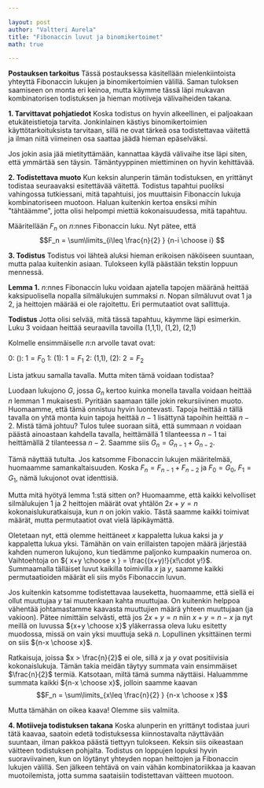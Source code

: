 ```yaml
---

layout: post
author: "Valtteri Aurela"
title: "Fibonaccin luvut ja binomikertoimet"
math: true

---
```


**Postauksen tarkoitus**
Tässä postauksessa käsitellään mielenkiintoista yhteyttä Fibonaccin lukujen ja binomikertoimien välillä. Saman tuloksen saamiseen on monta eri keinoa, mutta käymme tässä läpi mukavan kombinatorisen todistuksen ja hieman motiiveja välivaiheiden takana.

**1. Tarvittavat pohjatiedot**
Koska todistus on hyvin alkeellinen, ei paljoakaan etukäteistietoja tarvita. Jonkinlainen kästiys binomikertoimien käyttötarkoituksista tarvitaan, sillä ne ovat tärkeä osa todistettavaa väitettä ja ilman niitä viimeinen osa saattaa jäädä hieman epäselväksi.

Jos jokin asia jää mietityttämään, kannattaa käydä välivaihe itse läpi siten, että ymmärtää sen täysin. Tämäntyyppinen miettiminen on hyvin kehittävää.

**2. Todistettava muoto**
Kun keksin alunperin tämän todistuksen, en yrittänyt todistaa seuraavaksi esitettävää väitettä. Todistus tapahtui puoliksi vahingossa tutkiessani, mitä tapahtuisi, jos muuttaisin Fibonaccin lukuja kombinatoriseen muotoon. Haluan kuitenkin kertoa ensiksi mihin "tähtäämme", jotta olisi helpompi miettiä kokonaisuudessa, mitä tapahtuu.

Määritellään $F_n$ on $n$:nnes Fibonaccin luku. Nyt pätee, että $$F_n = \sum\limits_{i\leq \frac{n}{2} } {n-i \choose i} $$

**3. Todistus**
Todistus voi lähteä aluksi hieman erikoisen näköiseen suuntaan, mutta palaa kuitenkin asiaan. Tulokseen kyllä päästään tekstin loppuun mennessä.

**Lemma 1.**
$n$:nnes Fibonaccin luku voidaan ajatella tapojen määränä heittää kaksipuolisella nopalla silmälukujen summaksi $n$. Nopan silmäluvut ovat 1 ja 2, ja heittojen määrää ei ole rajoitettu. Eri permutaatiot ovat sallittuja.

**Todistus**
  Jotta olisi selvää, mitä tässä tapahtuu, käymme läpi esimerkin. Luku 3 voidaan heittää seuraavilla tavoilla
(1,1,1), (1,2), (2,1)

Kolmelle ensimmäiselle $n$:n arvolle tavat ovat:

0:  (): $1 = F_0$
1:  (1):  $1 = F_1$
2:  (1,1), (2): $2 = F_2$

Lista jatkuu samalla tavalla. Mutta miten tämä voidaan todistaa?

Luodaan lukujono $G$, jossa $G_n$ kertoo kuinka monella tavalla voidaan heittää $n$ lemman 1 mukaisesti. Pyritään saamaan tälle jokin rekursiivinen muoto. Huomaamme, että tämä onnistuu hyvin luontevasti. Tapoja heittää $n$ tällä tavalla on yhtä monta kuin tapoja heittää $n-1$ lisättynä tapoihin heittää $n-2$. Mistä tämä johtuu? Tulos tulee suoraan siitä, että summaan $n$ voidaan päästä ainoastaan kahdella tavalla, heittämällä 1 tilanteessa $n-1$ tai heittämällä 2 tilanteessa $n-2$. Saamme siis $G_n = G_{n-1} + G_{n-2}$.

Tämä näyttää tutulta. Jos katsomme Fibonaccin lukujen määritelmää, huomaamme samankaltaisuuden. Koska $F_n = F_{n-1} + F_{n-2}$ ja $F_0 = G_0$, $F_1 = G_1$, nämä lukujonot ovat identtisiä.

Mutta mitä hyötyä lemma 1:stä sitten on? Huomaamme, että kaikki kelvolliset silmälukujen 1 ja 2 heittojen määrät ovat yhtälön $2x + y = n$ kokonaislukuratkaisuja, kun $n$ on jokin vakio. Tästä saamme kaikki toimivat määrät, mutta permutaatiot ovat vielä läpikäymättä.

Oletetaan nyt, että olemme heittäneet $x$ kappaletta lukua kaksi ja $y$ kappaletta lukua yksi. Tämähän on vain erillaisten tapojen määrä järjestää kahden numeron lukujono, kun tiedämme paljonko kumpaakin numeroa on.  Vaihtoehtoja on ${ x+y \choose x } = \frac{(x+y)!}{x!\cdot y!}$. Summaamalla tälläiset luvut kaikilla toimivilla $x$ ja $y$, saamme kaikki permutaatioiden määrät eli siis myös Fibonaccin luvun.

Jos kuitenkin katsomme todistettavaa lauseketta, huomaamme, että siellä ei ollut muuttujaa $y$ tai muutenkaan kahta muuttujaa. On kuitenkin helppoa vähentää johtamastamme kaavasta muuttujien määrä yhteen muuttujaan (ja vakioon). Pätee nimittäin selvästi, että jos $2x + y = n$ niin $x + y = n - x$ ja nyt meillä on luvussa ${x+y \choose x}$ yläkerrassa oleva luku esitetty muodossa, missä on vain yksi muuttuja sekä $n$. Lopullinen yksittäinen termi on siis ${n-x \choose x}$.

Ratkaisuja, joissa $x > \frac{n}{2}$ ei ole, sillä $x$ ja $y$ ovat positiivisia kokonaislukuja. Tämän takia meidän täytyy summata vain ensimmäiset $\frac{n}{2}$ termiä. Katsotaan, miltä tämä summa näyttäisi. Haluammme summata kaikki ${n-x \choose x}$, jolloin saamme kaavan $$F_n = \sum\limits_{x\leq \frac{n}{2} } {n-x \choose x }$$

Mutta tämähän on oikea kaava! Olemme siis valmiita.

**4. Motiiveja todistuksen takana**
Koska alunperin en yrittänyt todistaa juuri tätä kaavaa, saatoin edetä todistuksessa kiinnostavalta näyttävään suuntaan, ilman pakkoa päästä tiettyyn tulokseen. Keksin siis oikeastaan väitteen todistuksen pohjalta. Todistus on loppujen lopuksi hyvin suoraviivainen, kun on löytänyt yhteyden nopan heittojen ja Fibonaccin lukujen välillä. Sen jälkeen tehtävä on vain vähän kombinatoriikkaa ja kaavan muotoilemista, jotta summa saataisiin todistettavan väitteen muotoon.
